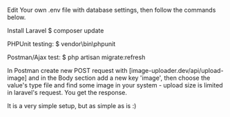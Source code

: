 Edit Your own .env file with database settings, then follow the commands below.

Install Laravel
$ composer update

PHPUnit testing:
$ vendor\bin\phpunit

Postman/Ajax test:
$ php artisan migrate:refresh

In Postman create new POST request with [image-uploader.dev/api/upload-image] and in the Body section add a new key 'image', then choose the value's type file and find some image in your system - upload size is limited in laravel's request. You get the response.

It is a very simple setup, but as simple as is :)
